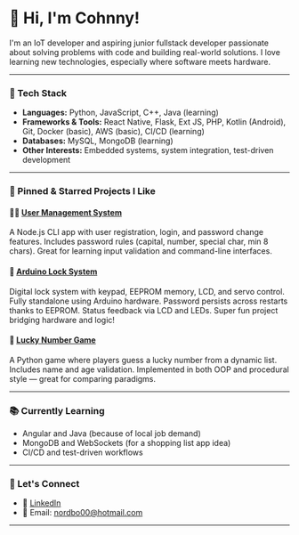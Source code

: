 # 👋 Hi, I'm Cohnny!

I'm an IoT developer and aspiring junior fullstack developer passionate about solving problems with code and building real-world solutions. I love learning new technologies, especially where software meets hardware.

---

### 🔧 Tech Stack
- **Languages:** Python, JavaScript, C++, Java (learning)
- **Frameworks & Tools:** React Native, Flask, Ext JS, PHP, Kotlin (Android), Git, Docker (basic), AWS (basic), CI/CD (learning)
- **Databases:** MySQL, MongoDB (learning)
- **Other Interests:** Embedded systems, system integration, test-driven development

---

### 🌟 Pinned & Starred Projects I Like

#### 🧑‍💻 [User Management System](https://github.com/Cohnny/UserManagementSystem)
A Node.js CLI app with user registration, login, and password change features. Includes password rules (capital, number, special char, min 8 chars). Great for learning input validation and command-line interfaces.

#### 🔐 [Arduino Lock System](https://github.com/Cohnny/DigitalComboLock)
Digital lock system with keypad, EEPROM memory, LCD, and servo control. Fully standalone using Arduino hardware. Password persists across restarts thanks to EEPROM. Status feedback via LCD and LEDs. Super fun project bridging hardware and logic!

#### 🎲 [Lucky Number Game](https://github.com/Cohnny/LuckyNumber)
A Python game where players guess a lucky number from a dynamic list. Includes name and age validation. Implemented in both OOP and procedural style — great for comparing paradigms.

---

### 📚 Currently Learning
- Angular and Java (because of local job demand)
- MongoDB and WebSockets (for a shopping list app idea)
- CI/CD and test-driven workflows

---

### 🚀 Let's Connect
- 💼 [LinkedIn](https://linkedin.com/in/cohnny-flobrandt-193a26134)
- 📧 Email: nordbo00@hotmail.com

---
